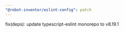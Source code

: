```yaml
---
"@robot-inventor/eslint-config": patch
---
```


fix(deps): update typescript-eslint monorepo to v8.19.1
